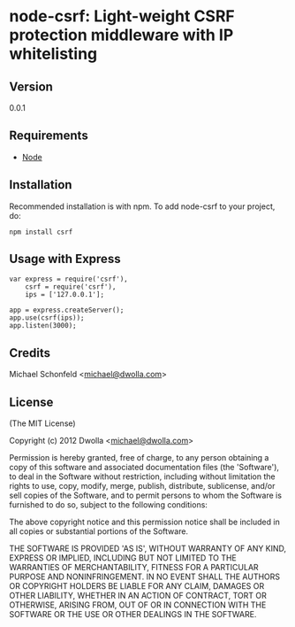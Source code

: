 node-csrf: Light-weight CSRF protection middleware with IP whitelisting
=================================================================================

## Version
0.0.1

## Requirements
- [Node](http://github.com/ry/node)

## Installation

Recommended installation is with npm. To add node-csrf to your project, do:

    npm install csrf

## Usage with Express

    var express = require('csrf'),
        csrf = require('csrf'),
        ips = ['127.0.0.1'];

    app = express.createServer();
    app.use(csrf(ips));
    app.listen(3000);

## Credits

Michael Schonfeld &lt;michael@dwolla.com&gt;

## License 

(The MIT License)

Copyright (c) 2012 Dwolla &lt;michael@dwolla.com&gt;

Permission is hereby granted, free of charge, to any person obtaining
a copy of this software and associated documentation files (the
'Software'), to deal in the Software without restriction, including
without limitation the rights to use, copy, modify, merge, publish,
distribute, sublicense, and/or sell copies of the Software, and to
permit persons to whom the Software is furnished to do so, subject to
the following conditions:

The above copyright notice and this permission notice shall be
included in all copies or substantial portions of the Software.

THE SOFTWARE IS PROVIDED 'AS IS', WITHOUT WARRANTY OF ANY KIND,
EXPRESS OR IMPLIED, INCLUDING BUT NOT LIMITED TO THE WARRANTIES OF
MERCHANTABILITY, FITNESS FOR A PARTICULAR PURPOSE AND NONINFRINGEMENT.
IN NO EVENT SHALL THE AUTHORS OR COPYRIGHT HOLDERS BE LIABLE FOR ANY
CLAIM, DAMAGES OR OTHER LIABILITY, WHETHER IN AN ACTION OF CONTRACT,
TORT OR OTHERWISE, ARISING FROM, OUT OF OR IN CONNECTION WITH THE
SOFTWARE OR THE USE OR OTHER DEALINGS IN THE SOFTWARE.
